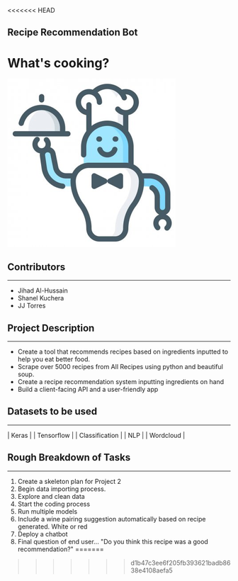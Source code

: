 
<<<<<<< HEAD
## Recipe Recommendation Bot
# What's cooking?
![](Images/robo_chef_cartoon.jpeg)

## Contributors
_______________________________________________________________________________________________________________________
- Jihad Al-Hussain
- Shanel Kuchera
- JJ Torres

## Project Description
______________________________________________________________________________________________________________________
- Create a tool that recommends recipes based on ingredients inputted to help you eat better food.
- Scrape over 5000 recipes from All Recipes using python and beautiful soup.
- Create a recipe recommendation system inputting ingredients on hand
- Build a client-facing API and a user-friendly app 

## Datasets to be used
_______________________________________________________________________________________________________________________
| Keras |
| Tensorflow |
| Classification |
| NLP |
| Wordcloud |


## Rough Breakdown of Tasks
_______________________________________________________________________________________________________________________
1. Create a skeleton plan for Project 2
2. Begin data importing process. 
3. Explore and clean data
4. Start the coding process 
5. Run multiple models
6. Include a wine pairing suggestion automatically based on recipe generated. White or red
6. Deploy a chatbot
7. Final question of end user... "Do you think this recipe was a good recommendation?"
=======
>>>>>>> d1b47c3ee6f205fb393621badb8638e4108aefa5
